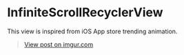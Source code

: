 # InfiniteScrollRecyclerView

This view is inspired from iOS App store trending animation.

<blockquote class="imgur-embed-pub" lang="en" data-id="HWOZ4am"><a href="https://imgur.com/HWOZ4am">View post on imgur.com</a></blockquote><script async src="//s.imgur.com/min/embed.js" charset="utf-8"></script>
